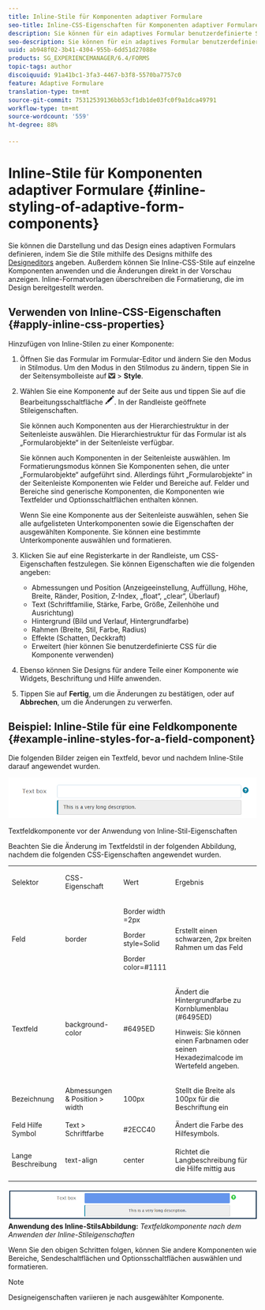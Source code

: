 ```yaml
---
title: Inline-Stile für Komponenten adaptiver Formulare
seo-title: Inline-CSS-Eigenschaften für Komponenten adaptiver Formulare
description: Sie können für ein adaptives Formular benutzerdefinierte Stile und für einzelne Komponenten auch Inline-CSS-Eigenschaften anwenden.
seo-description: Sie können für ein adaptives Formular benutzerdefinierte Stile und für einzelne Komponenten auch Inline-CSS-Eigenschaften anwenden.
uuid: ab948f02-3b41-4304-955b-6dd51d27088e
products: SG_EXPERIENCEMANAGER/6.4/FORMS
topic-tags: author
discoiquuid: 91a41bc1-3fa3-4467-b3f8-5570ba7757c0
feature: Adaptive Formulare
translation-type: tm+mt
source-git-commit: 75312539136bb53cf1db1de03fc0f9a1dca49791
workflow-type: tm+mt
source-wordcount: '559'
ht-degree: 88%

---
```



# Inline-Stile für Komponenten adaptiver Formulare {#inline-styling-of-adaptive-form-components}

Sie können die Darstellung und das Design eines adaptiven Formulars definieren, indem Sie die Stile mithilfe des Designs mithilfe des [Designeditors](/help/forms/using/themes.md) angeben. Außerdem können Sie Inline-CSS-Stile auf einzelne Komponenten anwenden und die Änderungen direkt in der Vorschau anzeigen. Inline-Formatvorlagen überschreiben die Formatierung, die im Design bereitgestellt werden.

## Verwenden von Inline-CSS-Eigenschaften {#apply-inline-css-properties}

Hinzufügen von Inline-Stilen zu einer Komponente:

1. Öffnen Sie das Formular im Formular-Editor und ändern Sie den Modus in Stilmodus. Um den Modus in den Stilmodus zu ändern, tippen Sie in der Seitensymbolleiste auf ![canvas-drop-down](assets/canvas-drop-down.png) > **Style**.
1. Wählen Sie eine Komponente auf der Seite aus und tippen Sie auf die Bearbeitungsschaltfläche ![edit-button](assets/edit-button.png). In der Randleiste geöffnete Stileigenschaften.

   Sie können auch Komponenten aus der Hierarchiestruktur in der Seitenleiste auswählen. Die Hierarchiestruktur für das Formular ist als „Formularobjekte“ in der Seitenleiste verfügbar.

   Sie können auch Komponenten in der Seitenleiste auswählen. Im Formatierungsmodus können Sie Komponenten sehen, die unter „Formularobjekte“ aufgeführt sind. Allerdings führt „Formularobjekte“ in der Seitenleiste Komponenten wie Felder und Bereiche auf. Felder und Bereiche sind generische Komponenten, die Komponenten wie Textfelder und Optionsschaltflächen enthalten können.

   Wenn Sie eine Komponente aus der Seitenleiste auswählen, sehen Sie alle aufgelisteten Unterkomponenten sowie die Eigenschaften der ausgewählten Komponente. Sie können eine bestimmte Unterkomponente auswählen und formatieren.

1. Klicken Sie auf eine Registerkarte in der Randleiste, um CSS-Eigenschaften festzulegen. Sie können Eigenschaften wie die folgenden angeben:

   * Abmessungen und Position (Anzeigeeinstellung, Auffüllung, Höhe, Breite, Ränder, Position, Z-Index, „float“, „clear“, Überlauf)
   * Text (Schriftfamilie, Stärke, Farbe, Größe, Zeilenhöhe und Ausrichtung)
   * Hintergrund (Bild und Verlauf, Hintergrundfarbe)
   * Rahmen (Breite, Stil, Farbe, Radius)
   * Effekte (Schatten, Deckkraft)
   * Erweitert (hier können Sie benutzerdefinierte CSS für die Komponente verwenden)

1. Ebenso können Sie Designs für andere Teile einer Komponente wie Widgets, Beschriftung und Hilfe anwenden.
1. Tippen Sie auf **Fertig**, um die Änderungen zu bestätigen, oder auf **Abbrechen**, um die Änderungen zu verwerfen.

## Beispiel: Inline-Stile für eine Feldkomponente {#example-inline-styles-for-a-field-component}

Die folgenden Bilder zeigen ein Textfeld, bevor und nachdem Inline-Stile darauf angewendet wurden.

![Textfeldkomponente vor der Anwendung von Inline-Formatierung](assets/no-style.png)

Textfeldkomponente vor der Anwendung von Inline-Stil-Eigenschaften

Beachten Sie die Änderung im Textfeldstil in der folgenden Abbildung, nachdem die folgenden CSS-Eigenschaften angewendet wurden.

<table> 
 <tbody> 
  <tr> 
   <td><p>Selektor</p> </td> 
   <td><p>CSS-Eigenschaft</p> </td> 
   <td><p>Wert</p> </td> 
   <td><p>Ergebnis</p> </td> 
  </tr> 
  <tr> 
   <td><p>Feld</p> </td> 
   <td><p>border</p> </td> 
   <td><p>Border width =2px</p> <p>Border style=Solid</p> <p>Border color=#1111</p> </td> 
   <td><p>Erstellt einen schwarzen, 2px breiten Rahmen um das Feld</p> </td> 
  </tr> 
  <tr> 
   <td><p>Textfeld</p> </td> 
   <td><p>background-color</p> </td> 
   <td><p>#6495ED</p> </td> 
   <td><p>Ändert die Hintergrundfarbe zu Kornblumenblau (#6495ED)</p> <p>Hinweis: Sie können einen Farbnamen oder seinen Hexadezimalcode im Wertefeld angeben.</p> </td> 
  </tr> 
  <tr> 
   <td><p>Bezeichnung</p> </td> 
   <td><p>Abmessungen &amp; Position &gt; width</p> </td> 
   <td><p>100px</p> </td> 
   <td><p>Stellt die Breite als 100px für die Beschriftung ein</p> </td> 
  </tr> 
  <tr> 
   <td>Feld Hilfe Symbol</td> 
   <td>Text &gt; Schriftfarbe</td> 
   <td>#2ECC40</td> 
   <td>Ändert die Farbe des Hilfesymbols.</td> 
  </tr> 
  <tr> 
   <td><p>Lange Beschreibung</p> </td> 
   <td><p>text-align</p> </td> 
   <td><p>center</p> </td> 
   <td><p>Richtet die Langbeschreibung für die Hilfe mittig aus</p> </td> 
  </tr> 
 </tbody> 
</table>

![Textfeldstil nach ](assets/applied-style.png)
**Anwendung des Inline-StilsAbbildung:** *Textfeldkomponente nach dem Anwenden der Inline-Stileigenschaften*

Wenn Sie den obigen Schritten folgen, können Sie andere Komponenten wie Bereiche, Sendeschaltflächen und Optionsschaltflächen auswählen und formatieren.

>[!NOTE]
>
>Designeigenschaften variieren je nach ausgewählter Komponente.

